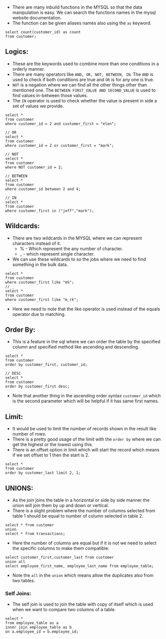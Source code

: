 - There are many inbuild functions in the MYSQL so that the data manipulation is easy. We can search the functions names in the mysql website documentation.
- The function can be given aliases names also using the `as` keyword.
```
select count(customer_id) as count
from customer;
```
## Logics:
- These are the keywords used to combine more than one conditions in a orderly manner.
- There are many operators like `AND, OR, NOT, BETWEEN, IN`. The `AND` is used to check if both conditions are true and `OR` is for any one is true.
- `NOT` is a negation where we can find all the other things other than mentioned one. The `BETWEEN FIRST_VALUE AND SECOND_VALUE` is used to find values in-between those values.
- The `IN` operator is used to check whether the value is present in side a set of values we provide.
```
select * 
from customer
where customer_id = 2 and customer_first = "elon";

// OR
select * 
from customer
where customer_id = 2 or customer_first = "mark";

// NOT
select * 
from customer
where NOT customer_id = 2;

// BETWEEN 
select * 
from customer
where customer_id between 2 and 4;

// IN
select * 
from customer
where customer_first in ("jeff","mark");
```
## Wildcards:
- There are two wildcards in the MYSQL where we can represent characters instead of it.
	- \% - Which represent the any number of character.
	- \_ - which represent single character.
- We can use these wildcards to so the jobs where we need to find something in the bulk data.
```
select *
from customer
where customer_first like "m%";
// _
select *
from customer
where customer_first like "m_rk";
```
- Here we need to note that the like operator is used instead of the equals operator due to matching.
## Order By:
- This is a feature in the sql where we can order the table by the specified column and specified method like ascending and descending.
```
select * 
from customer 
order by customer_first, customer_id;

// DESC
select * 
from customer 
order by customer_first desc;
```
- Note that another thing in the ascending order syntax `customer_id` which is the second parameter which will be helpful if it has same first names.
## Limit:
- It would be used to limit the number of records shown in the result like number of rows.
- There is a pretty good usage of the limit with the `order by` where we can get the highest or the lowest using this.
- There is an offset option in limit which will start the record which means if we set offset to 1 then the start is 2.
```
select * 
from customer 
order by customer_last limit 2, 1;
```
## UNIONS:
- As the join joins the table in a horizontal or side by side manner the union will join them by up and down or vertical.
- There is a slight problem where the number of columns selected from table 1 should be equal to number of column selected in table 2.
```
select * from customer
union
select * from transactions;
```
- Here the number of columns are equal but if it is not we need to select the specific columns to make them compatible:
```
select customer_first,customer_last from customer
union all
select employee_first_name, employee_last_name from employee_table;
```
- Note the `all` in the `union` which means allow the duplicates also from two tables.
### Self Joins:
- The self join is used to join the table with copy of itself which is used when we want to compare two columns of a table.
```
select *
from employee_table as a
inner join employee_table as b
on a.employee_id = b.employee_id;
```
